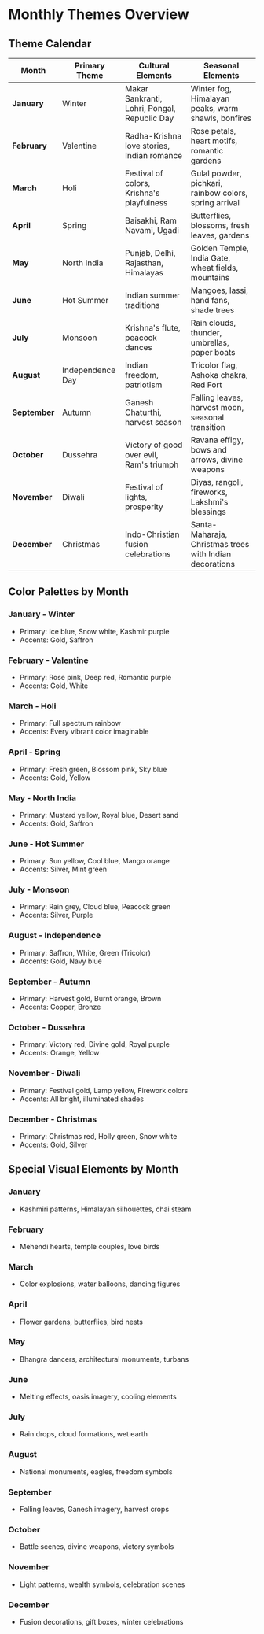 # Monthly Themes Overview

## Theme Calendar

| Month | Primary Theme | Cultural Elements | Seasonal Elements |
|-------|--------------|-------------------|-------------------|
| **January** | Winter | Makar Sankranti, Lohri, Pongal, Republic Day | Winter fog, Himalayan peaks, warm shawls, bonfires |
| **February** | Valentine | Radha-Krishna love stories, Indian romance | Rose petals, heart motifs, romantic gardens |
| **March** | Holi | Festival of colors, Krishna's playfulness | Gulal powder, pichkari, rainbow colors, spring arrival |
| **April** | Spring | Baisakhi, Ram Navami, Ugadi | Butterflies, blossoms, fresh leaves, gardens |
| **May** | North India | Punjab, Delhi, Rajasthan, Himalayas | Golden Temple, India Gate, wheat fields, mountains |
| **June** | Hot Summer | Indian summer traditions | Mangoes, lassi, hand fans, shade trees |
| **July** | Monsoon | Krishna's flute, peacock dances | Rain clouds, thunder, umbrellas, paper boats |
| **August** | Independence Day | Indian freedom, patriotism | Tricolor flag, Ashoka chakra, Red Fort |
| **September** | Autumn | Ganesh Chaturthi, harvest season | Falling leaves, harvest moon, seasonal transition |
| **October** | Dussehra | Victory of good over evil, Ram's triumph | Ravana effigy, bows and arrows, divine weapons |
| **November** | Diwali | Festival of lights, prosperity | Diyas, rangoli, fireworks, Lakshmi's blessings |
| **December** | Christmas | Indo-Christian fusion celebrations | Santa-Maharaja, Christmas trees with Indian decorations |

## Color Palettes by Month

### January - Winter
- Primary: Ice blue, Snow white, Kashmir purple
- Accents: Gold, Saffron

### February - Valentine
- Primary: Rose pink, Deep red, Romantic purple
- Accents: Gold, White

### March - Holi
- Primary: Full spectrum rainbow
- Accents: Every vibrant color imaginable

### April - Spring
- Primary: Fresh green, Blossom pink, Sky blue
- Accents: Gold, Yellow

### May - North India
- Primary: Mustard yellow, Royal blue, Desert sand
- Accents: Gold, Saffron

### June - Hot Summer
- Primary: Sun yellow, Cool blue, Mango orange
- Accents: Silver, Mint green

### July - Monsoon
- Primary: Rain grey, Cloud blue, Peacock green
- Accents: Silver, Purple

### August - Independence
- Primary: Saffron, White, Green (Tricolor)
- Accents: Gold, Navy blue

### September - Autumn
- Primary: Harvest gold, Burnt orange, Brown
- Accents: Copper, Bronze

### October - Dussehra
- Primary: Victory red, Divine gold, Royal purple
- Accents: Orange, Yellow

### November - Diwali
- Primary: Festival gold, Lamp yellow, Firework colors
- Accents: All bright, illuminated shades

### December - Christmas
- Primary: Christmas red, Holly green, Snow white
- Accents: Gold, Silver

## Special Visual Elements by Month

### January
- Kashmiri patterns, Himalayan silhouettes, chai steam

### February
- Mehendi hearts, temple couples, love birds

### March
- Color explosions, water balloons, dancing figures

### April
- Flower gardens, butterflies, bird nests

### May
- Bhangra dancers, architectural monuments, turbans

### June
- Melting effects, oasis imagery, cooling elements

### July
- Rain drops, cloud formations, wet earth

### August
- National monuments, eagles, freedom symbols

### September
- Falling leaves, Ganesh imagery, harvest crops

### October
- Battle scenes, divine weapons, victory symbols

### November
- Light patterns, wealth symbols, celebration scenes

### December
- Fusion decorations, gift boxes, winter celebrations